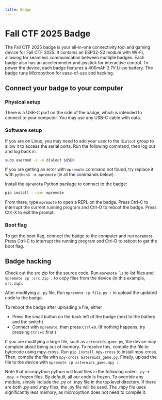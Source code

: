 ```yaml
---
title: Badge
---
```


# Fall CTF 2025 Badge

The Fall CTF 2025 badge is your all-in-one connectivity tool and gaming device for Fall CTF 2025. It contains an ESP32-S2 module with Wi-Fi, allowing for seamless communication between multiple badges. Each badge also has an accelerometer and joystick for interactive control. To power the device, each badge features a 400mAh 3.7V Li-po battery. The badge runs Micropython for ease-of-use and hacking.

## Connect your badge to your computer

### Physical setup

There is a USB-C port on the side of the badge, which is intended to connect to your computer. You may use any USB-C cable with data.

### Software setup

If you are on Linux, you may need to add your user to the `dialout` group to allow it to access the serial ports. Run the following command, then log out and log back in.
```sh
sudo usermod -a -G dialout $USER
```

If you are getting an error with `mpremote` command not found, try replace it with `python3 -m mpremote` (in all the commands below).

Install the `mpremote` Python package to connect to the badge:

```sh
pip install --user mpremote
```

From there, type `mpremote` to open a REPL on the badge. Press Ctrl-C to interrupt the current running program and Ctrl-D to reboot the badge. Press Ctrl-X to exit the prompt.

### Boot flag

To get the boot flag, connect the badge to the computer and run `mpremote`. Press Ctrl-C to interrupt the running program and Ctrl-D to reboot to get the boot flag.

## Badge hacking

Check out the src.zip for the source code. Run `mpremote ls` to list files and `mpremote cp :src.zip .` to copy files from the device (in this example, `src.zip`).

After modifying a `.py` file, Run `mpremote cp file.py :` to upload the updated code to the badge.

To reboot the badge after uploading a file, either

- Press the small button on the back left of the badge (next to the battery and the switch).
- Connect with `mpremote`, then press `Ctrl`+`D`. (If nothing happens, try pressing `Ctrl`+`C` first.)

If you are modifying a large file, such as `asteroids_game.py`, the device may complain about being out of memory. To resolve this, compile the file to bytecode using mpy-cross. Run `pip install mpy-cross` to install mpy-cross. Then, compile the file with `mpy-cross asteroids_game.py`. Finally, upload the file to the device with `mpremote cp asteroids_game.mpy :`.

Note that micropython python will load files in the following order: `.py` -> `.mpy` -> frozen files. By default, all our code is frozen. To override any module, simply include the .py or .mpy file in the top level directory. If there are both .py and .mpy files, the .py file will be used. The .mpy file uses significantly less memory, as micropython does not need to compile it.
